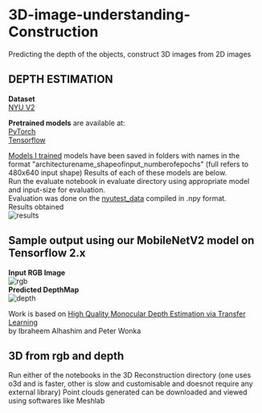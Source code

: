 # 3D-image-understanding-Construction
Predicting the depth of the objects, construct 3D images from 2D images

## DEPTH ESTIMATION
**Dataset**<br/>
[NYU V2](https://tinyurl.com/nyu-data-zip)

**Pretrained models** are available at:<br/>
[PyTorch](https://drive.google.com/file/d/1wvhQhs2CAGumRslknNkPBRCNNKMOHw78/view?usp=sharing)<br/>
[Tensorflow](https://drive.google.com/file/d/1wvhQhs2CAGumRslknNkPBRCNNKMOHw78/view?usp=sharing)<br/>

[Models I trained](https://drive.google.com/drive/folders/1C88ENnOCOi_5eeusYJcFNieDSWYgawCk?usp=sharing) models have been saved in folders with names in the format "architecturename_shapeofinput_numberofepochs" (full refers to 480x640 input shape)
Results of each of these models are below.<br/>
Run the evaluate notebook in evaluate directory using appropriate model and input-size for evaluation.<br/>
Evaluation was done on the [nyutest_data](https://s3-eu-west-1.amazonaws.com/densedepth/nyu_test.zip) compiled in .npy format.<br/>
Results obtained <br/>
![results](https://github.com/sivadatta-ss20/3D-image-understanding-Construction/blob/master/results/results.png)<br/>
## Sample output using our MobileNetV2 model on Tensorflow 2.x
**Input RGB Image**<br/>
![rgb](https://github.com/sivadatta-ss20/3D-image-understanding-Construction/blob/master/results/rgb.png)<br/>
**Predicted DepthMap**<br/>
![depth](https://github.com/sivadatta-ss20/3D-image-understanding-Construction/blob/master/results/depth.png)<br/>

Work is based on [High Quality Monocular Depth Estimation via Transfer Learning](https://arxiv.org/abs/1812.11941)<br/>
by Ibraheem Alhashim and Peter Wonka<br/>

## 3D from rgb and depth
Run either of the notebooks in the 3D Reconstruction directory (one uses o3d and is faster, other is slow and customisable and doesnot require any external library)
Point clouds generated can be downloaded and viewed using softwares like Meshlab
